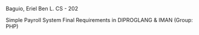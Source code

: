 Baguio, Eriel Ben L.
CS - 202

Simple Payroll System
Final Requirements in DIPROGLANG & IMAN (Group: PHP)
